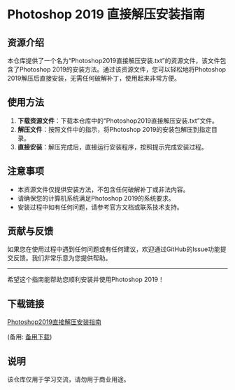 # Photoshop 2019 直接解压安装指南

## 资源介绍

本仓库提供了一个名为“Photoshop2019直接解压安装.txt”的资源文件，该文件包含了Photoshop 2019的安装方法。通过该资源文件，您可以轻松地将Photoshop 2019解压后直接安装，无需任何破解补丁，使用起来非常方便。

## 使用方法

1. **下载资源文件**：下载本仓库中的“Photoshop2019直接解压安装.txt”文件。
2. **解压文件**：按照文件中的指示，将Photoshop 2019的安装包解压到指定目录。
3. **直接安装**：解压完成后，直接运行安装程序，按照提示完成安装过程。

## 注意事项

- 本资源文件仅提供安装方法，不包含任何破解补丁或非法内容。
- 请确保您的计算机系统满足Photoshop 2019的系统要求。
- 安装过程中如有任何问题，请参考官方文档或联系技术支持。

## 贡献与反馈

如果您在使用过程中遇到任何问题或有任何建议，欢迎通过GitHub的Issue功能提交反馈。我们非常乐意为您提供帮助。

---

希望这个指南能帮助您顺利安装并使用Photoshop 2019！

## 下载链接
[Photoshop2019直接解压安装指南](https://pan.quark.cn/s/2dc4416aff9a) 

(备用: [备用下载](https://pan.baidu.com/s/1phFj1FbMnqgAIObroA-lIA?pwd=1234))

## 说明

该仓库仅用于学习交流，请勿用于商业用途。
